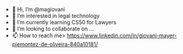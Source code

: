 - 👋 Hi, I’m @magiovani
- 👀 I’m interested in legal technology
- 🌱 I’m currently learning CS50 for Lawyers
- 💞️ I’m looking to collaborate on ...
- 📫 How to reach me> https://www.linkedin.com/in/giovani-mayer-piemontez-de-oliveira-840a10181/

<!---
magiovani/magiovani is a ✨ special ✨ repository because its `README.md` (this file) appears on your GitHub profile.
You can click the Preview link to take a look at your changes.
--->
